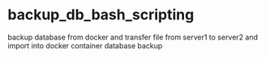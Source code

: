# backup_db_bash_scripting
backup database from docker and transfer file from server1 to server2 and import into docker container database backup
